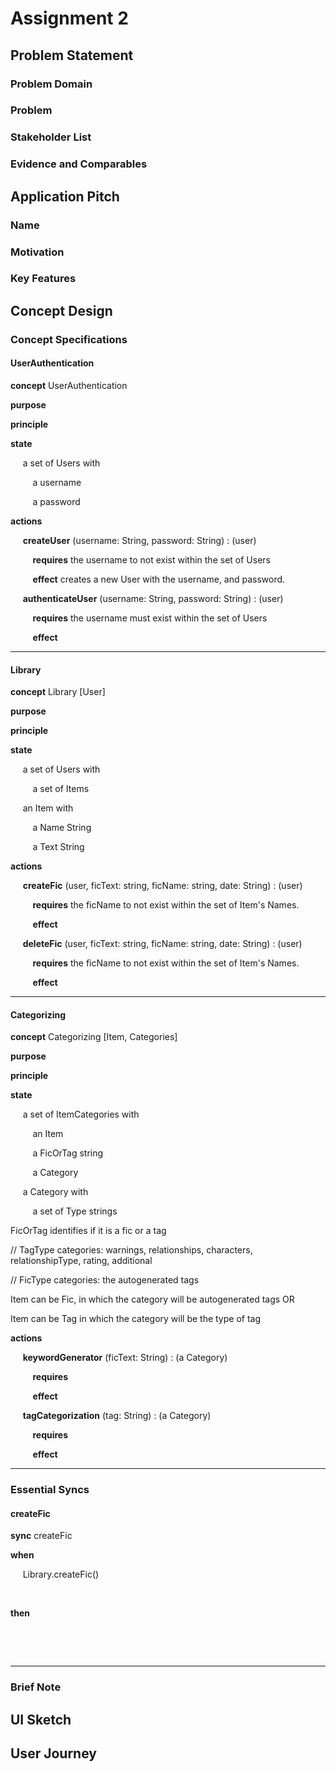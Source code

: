 # Assignment 2

## Problem Statement

### Problem Domain



### Problem



### Stakeholder List



### Evidence and Comparables



## Application Pitch

### Name



### Motivation



### Key Features



## Concept Design

### Concept Specifications

#### UserAuthentication

**concept** UserAuthentication

**purpose**

**principle**

**state**

&nbsp;&nbsp;&nbsp;&nbsp; a set of Users with

&nbsp;&nbsp;&nbsp;&nbsp;&nbsp;&nbsp;&nbsp;&nbsp; a username

&nbsp;&nbsp;&nbsp;&nbsp;&nbsp;&nbsp;&nbsp;&nbsp; a password

**actions**

&nbsp;&nbsp;&nbsp;&nbsp; **createUser** (username: String, password: String) : (user)

&nbsp;&nbsp;&nbsp;&nbsp;&nbsp;&nbsp;&nbsp;&nbsp; **requires** the username to not exist within the set of Users

&nbsp;&nbsp;&nbsp;&nbsp;&nbsp;&nbsp;&nbsp;&nbsp; **effect** creates a new User with the username, and password.

&nbsp;&nbsp;&nbsp;&nbsp; **authenticateUser** (username: String, password: String) : (user)

&nbsp;&nbsp;&nbsp;&nbsp;&nbsp;&nbsp;&nbsp;&nbsp; **requires** the username must exist within the set of Users

&nbsp;&nbsp;&nbsp;&nbsp;&nbsp;&nbsp;&nbsp;&nbsp; **effect**

---

#### Library

**concept** Library [User]

**purpose**

**principle**

**state**

&nbsp;&nbsp;&nbsp;&nbsp; a set of Users with

&nbsp;&nbsp;&nbsp;&nbsp;&nbsp;&nbsp;&nbsp;&nbsp; a set of Items

&nbsp;&nbsp;&nbsp;&nbsp; an Item with

&nbsp;&nbsp;&nbsp;&nbsp;&nbsp;&nbsp;&nbsp;&nbsp; a Name String

&nbsp;&nbsp;&nbsp;&nbsp;&nbsp;&nbsp;&nbsp;&nbsp; a Text String

**actions**

&nbsp;&nbsp;&nbsp;&nbsp; **createFic** (user, ficText: string, ficName: string, date: String) : (user)

&nbsp;&nbsp;&nbsp;&nbsp;&nbsp;&nbsp;&nbsp;&nbsp; **requires** the ficName to not exist within the set of Item's Names.

&nbsp;&nbsp;&nbsp;&nbsp;&nbsp;&nbsp;&nbsp;&nbsp; **effect**

&nbsp;&nbsp;&nbsp;&nbsp; **deleteFic** (user, ficText: string, ficName: string, date: String) : (user)

&nbsp;&nbsp;&nbsp;&nbsp;&nbsp;&nbsp;&nbsp;&nbsp; **requires** the ficName to not exist within the set of Item's Names.

&nbsp;&nbsp;&nbsp;&nbsp;&nbsp;&nbsp;&nbsp;&nbsp; **effect**

---

#### Categorizing

**concept** Categorizing [Item, Categories]

**purpose**

**principle**

**state**

&nbsp;&nbsp;&nbsp;&nbsp; a set of ItemCategories with

&nbsp;&nbsp;&nbsp;&nbsp;&nbsp;&nbsp;&nbsp;&nbsp; an Item

&nbsp;&nbsp;&nbsp;&nbsp;&nbsp;&nbsp;&nbsp;&nbsp; a FicOrTag string

&nbsp;&nbsp;&nbsp;&nbsp;&nbsp;&nbsp;&nbsp;&nbsp; a Category

&nbsp;&nbsp;&nbsp;&nbsp; a Category with

&nbsp;&nbsp;&nbsp;&nbsp;&nbsp;&nbsp;&nbsp;&nbsp; a set of Type strings

FicOrTag identifies if it is a fic or a tag

// TagType categories: warnings, relationships, characters, relationshipType, rating, additional

// FicType categories: the autogenerated tags

Item can be Fic, in which the category will be autogenerated tags OR

Item can be Tag in which the category will be the type of tag

**actions**

&nbsp;&nbsp;&nbsp;&nbsp; **keywordGenerator** (ficText: String) : (a Category)

&nbsp;&nbsp;&nbsp;&nbsp;&nbsp;&nbsp;&nbsp;&nbsp; **requires**

&nbsp;&nbsp;&nbsp;&nbsp;&nbsp;&nbsp;&nbsp;&nbsp; **effect**

&nbsp;&nbsp;&nbsp;&nbsp; **tagCategorization** (tag: String) : (a Category)

&nbsp;&nbsp;&nbsp;&nbsp;&nbsp;&nbsp;&nbsp;&nbsp; **requires**

&nbsp;&nbsp;&nbsp;&nbsp;&nbsp;&nbsp;&nbsp;&nbsp; **effect**

---

### Essential Syncs

#### createFic

**sync** createFic

**when**

&nbsp;&nbsp;&nbsp;&nbsp; Library.createFic()

&nbsp;&nbsp;&nbsp;&nbsp;

**then**

&nbsp;&nbsp;&nbsp;&nbsp;

&nbsp;&nbsp;&nbsp;&nbsp;

---

### Brief Note



## UI Sketch



## User Journey
